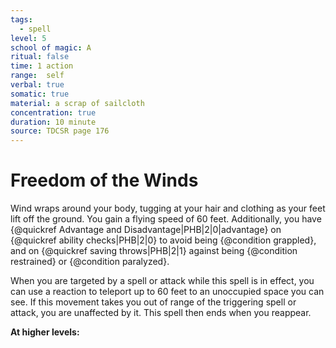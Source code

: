 ```yaml
---
tags:
  - spell
level: 5
school of magic: A
ritual: false
time: 1 action
range:  self
verbal: true
somatic: true
material: a scrap of sailcloth
concentration: true
duration: 10 minute
source: TDCSR page 176
---
```

# Freedom of the Winds
Wind wraps around your body, tugging at your hair and clothing as your feet lift off the ground. You gain a flying speed of 60 feet. Additionally, you have {@quickref Advantage and Disadvantage|PHB|2|0|advantage} on {@quickref ability checks|PHB|2|0} to avoid being {@condition grappled}, and on {@quickref saving throws|PHB|2|1} against being {@condition restrained} or {@condition paralyzed}.

When you are targeted by a spell or attack while this spell is in effect, you can use a reaction to teleport up to 60 feet to an unoccupied space you can see. If this movement takes you out of range of the triggering spell or attack, you are unaffected by it. This spell then ends when you reappear.

**At higher levels:** 